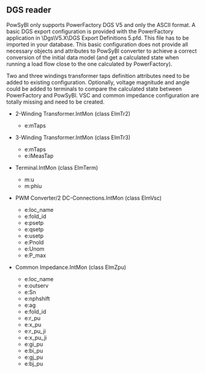 DGS reader
----------

PowSyBl only supports PowerFactory DGS V5 and only the ASCII format. A basic DGS export configuration is provided with the 
PowerFactory application in <PowerFactory install dir>\Dgs\V5.X\DGS Export Definitions 5.pfd. This file has to be imported 
in your database. This basic configuration does not provide all necessary objects and attributes to PowSyBl converter to 
achieve a correct conversion of the initial data model (and get a calculated state when running a load flow close to the
one calculated by PowerFactory).



Two and three windings transformer taps definition attributes need to be added to existing configuration. Optionally, voltage 
magnitude and angle could be added to terminals to compare the calculated state between PowerFactory and PowSyBl. VSC and 
common impedance configuration are totally missing and need to be created.

- 2-Winding Transformer.IntMon (class ElmTr2)
   - e:mTaps

- 3-Winding Transformer.IntMon (class ElmTr3)
  - e:mTaps
  - e:iMeasTap

- Terminal.IntMon (class ElmTerm)
  - m:u
  - m:phiu

- PWM Converter/2 DC-Connections.IntMon (class ElmVsc)
  - e:loc_name
  - e:fold_id
  - e:psetp
  - e:qsetp
  - e:usetp
  - e:Pnold
  - e:Unom
  - e:P_max

- Common Impedance.IntMon (class ElmZpu)
  - e:loc_name
  - e:outserv
  - e:Sn
  - e:nphshift
  - e:ag
  - e:fold_id
  - e:r_pu
  - e:x_pu
  - e:r_pu_ji
  - e:x_pu_ji
  - e:gi_pu
  - e:bi_pu
  - e:gj_pu
  - e:bj_pu
